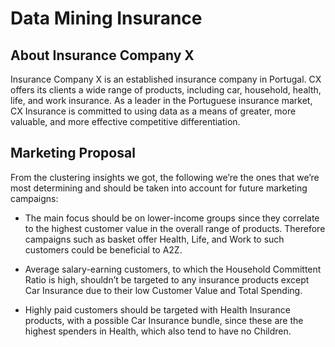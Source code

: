 # Data Mining Insurance

## About Insurance Company X

Insurance Company X is an established insurance company in Portugal. CX offers its clients a wide range of products, including car, household, health, life, and work insurance. As a leader in the Portuguese insurance market, CX Insurance is committed to using data as a means of greater, more valuable, and more effective competitive differentiation.

## Marketing Proposal

From the clustering insights we got, the following we’re the ones that we’re most determining and should be taken into account for future marketing campaigns:

- The main focus should be on lower-income groups since they correlate to the highest customer value in the overall range of products. Therefore campaigns such as basket offer Health, Life, and Work to such customers could be beneficial to A2Z.

- Average salary-earning customers, to which the Household Committent Ratio is high, shouldn’t be targeted to any insurance products except Car Insurance due to their low Customer Value and Total Spending.

- Highly paid customers should be targeted with Health Insurance products, with a possible Car Insurance bundle, since these are the highest spenders in Health, which also tend to have no Children.
